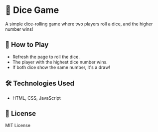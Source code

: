 # 🎲 Dice Game

A simple dice-rolling game where two players roll a dice, and the higher number wins!

## 🚀 How to Play
- Refresh the page to roll the dice.
- The player with the highest dice number wins.
- If both dice show the same number, it's a draw!

## 🛠️ Technologies Used
- HTML, CSS, JavaScript

## 📜 License
MIT License

